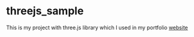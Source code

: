 # threejs_sample

This is my project with three.js library which I used in my portfolio [website](https://ksz.netlify.com)
